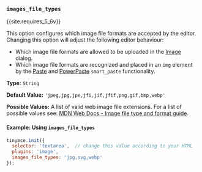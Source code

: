 ### `images_file_types`

{{site.requires_5_6v}}

This option configures which image file formats are accepted by the editor. Changing this option will adjust the following editor behaviour:
  - Which image file formats are allowed to be uploaded in the [Image]({{site.baseurl}}/plugins/opensource/image/) dialog.
  - Which image file formats are recognized and placed in an `img` element by the [Paste]({{site.baseurl}}/plugins/opensource/paste/) and [PowerPaste]({{site.baseurl}}/plugins/premium/powerpaste/) `smart_paste` functionality.

**Type:** `String`

**Default Value:** `'jpeg,jpg,jpe,jfi,jif,jfif,png,gif,bmp,webp'`

**Possible Values:** A list of valid web image file extensions. For a list of possible values see: [MDN Web Docs - Image file type and format guide](https://developer.mozilla.org/en-US/docs/Web/Media/Formats/Image_types).

#### Example: Using `images_file_types`

```js
tinymce.init({
  selector: 'textarea',  // change this value according to your HTML
  plugins: 'image',
  images_file_types: 'jpg,svg,webp'
});
```
